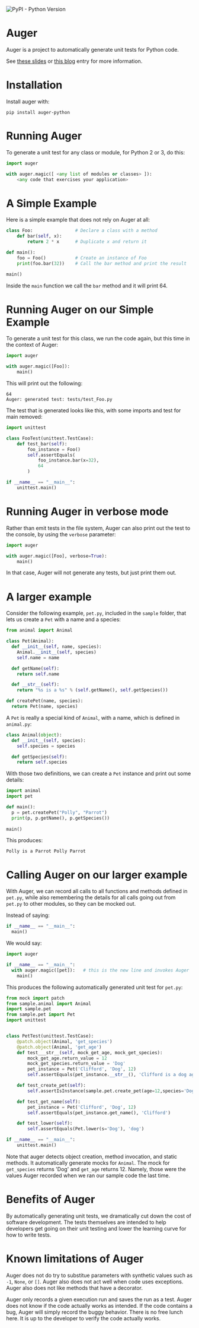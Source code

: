 ![PyPI - Python Version](https://img.shields.io/pypi/pyversions/auger-python)
# Auger
Auger is a project to automatically generate unit tests for Python code.

See
[these slides](http://goo.gl/PuZsgX)
or
[this blog](http://chrislaffra.blogspot.com/2016/12/auger-automatic-unit-test-generation.html)
entry for more information.

# Installation

Install auger with:

    pip install auger-python

# Running Auger
    
To generate a unit test for any class or module, for Python 2 or 3, do this:

```python
import auger

with auger.magic([ <any list of modules or classes> ]):
    <any code that exercises your application>
```

# A Simple Example

Here is a simple example that does not rely on Auger at all:

```python
class Foo:                # Declare a class with a method
    def bar(self, x):
        return 2 * x      # Duplicate x and return it

def main():
    foo = Foo()           # Create an instance of Foo
    print(foo.bar(32))    # Call the bar method and print the result

main()
```

Inside the `main` function we call the `bar` method and it will print 64.

# Running Auger on our Simple Example

To generate a unit test for this class, we run the code again, but this time in the context of Auger:

```python
import auger

with auger.magic([Foo]):
    main()
```

This will print out the following:

    64
    Auger: generated test: tests/test_Foo.py

The test that is generated looks like this, with some imports and test for main removed:

```python
import unittest

class FooTest(unittest.TestCase):
    def test_bar(self):
        foo_instance = Foo()
        self.assertEquals(
            foo_instance.bar(x=32),
            64
        )

if __name__ == "__main__":
    unittest.main()
```

# Running Auger in verbose mode

Rather than emit tests in the file system, Auger can also print out the test to the console,
by using the `verbose` parameter:

```python
import auger

with auger.magic([Foo], verbose=True):
    main()
```

In that case, Auger will not generate any tests, but just print them out.

# A larger example

Consider the following example, `pet.py`, included in the `sample` folder, that lets us create a `Pet` with a name and a species:

```python
from animal import Animal

class Pet(Animal):
  def __init__(self, name, species):
    Animal.__init__(self, species)
    self.name = name

  def getName(self):
    return self.name

  def __str__(self):
    return "%s is a %s" % (self.getName(), self.getSpecies())

def createPet(name, species):
  return Pet(name, species)
```

A `Pet` is really a special kind of `Animal`, with a name, which is defined in `animal.py`:

```python
class Animal(object):
  def __init__(self, species):
    self.species = species

  def getSpecies(self):
    return self.species
```

With those two definitions, we can create a `Pet` instance and print out some details:

```python
import animal
import pet

def main():
  p = pet.createPet("Polly", "Parrot")
  print(p, p.getName(), p.getSpecies())
  
main()
```

This produces:

    Polly is a Parrot Polly Parrot

# Calling Auger on our larger example

With Auger, we can record all calls to all functions and methods defined in `pet.py`,
while also remembering the details for all calls going out from `pet.py` to other modules,
so they can be mocked out.

Instead of saying:

```python
if __name__ == "__main__":
  main()
```

We would say:

```python
import auger

if __name__ == "__main__":
  with auger.magic([pet]):   # this is the new line and invokes Auger
    main()
```

This produces the following automatically generated unit test for `pet.py`:

```python
from mock import patch
from sample.animal import Animal
import sample.pet
from sample.pet import Pet
import unittest


class PetTest(unittest.TestCase):
    @patch.object(Animal, 'get_species')
    @patch.object(Animal, 'get_age')
    def test___str__(self, mock_get_age, mock_get_species):
        mock_get_age.return_value = 12
        mock_get_species.return_value = 'Dog'
        pet_instance = Pet('Clifford', 'Dog', 12)
        self.assertEquals(pet_instance.__str__(), 'Clifford is a dog aged 12')

    def test_create_pet(self):
        self.assertIsInstance(sample.pet.create_pet(age=12,species='Dog',name='Clifford'), Pet)

    def test_get_name(self):
        pet_instance = Pet('Clifford', 'Dog', 12)
        self.assertEquals(pet_instance.get_name(), 'Clifford')

    def test_lower(self):
        self.assertEquals(Pet.lower(s='Dog'), 'dog')

if __name__ == "__main__":
    unittest.main()
```

Note that auger detects object creation, method invocation, and static methods. It automatically
generate mocks for `Animal`. The mock for `get_species` returns 'Dog' and `get_age` returns 12. 
Namely, those were the values Auger recorded when we ran our sample code the last time.

# Benefits of Auger

By automatically generating unit tests, we dramatically cut down the cost of software
development. The tests themselves are intended to help developers get going on their unit testing
and lower the learning curve for how to write tests.

# Known limitations of Auger

Auger does not do try to substitue parameters with synthetic values such as `-1`, `None`, or `[]`. 
Auger also does not act well when code uses exceptions. Auger also does not like methods that have a decorator.

Auger only records a given execution run and saves the run as a test. Auger does not know if the code actually
works as intended. If the code contains a bug, Auger will simply record the buggy behavior. There is no free
lunch here. It is up to the developer to verify the code actually works.
